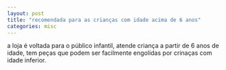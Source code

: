 ```yaml
---
layout: post
title: "recomendada para as crianças com idade acima de 6 anos"
categories: misc
---
```


a loja é voltada para o público infantil, atende criança a partir de 6 anos de idade, tem peças que podem ser facilmente engolidas por crinaças com idade inferior.

